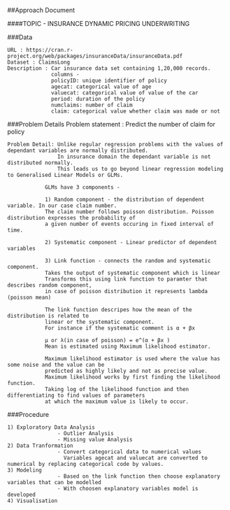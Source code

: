 ##Approach Document

####TOPIC - INSURANCE DYNAMIC PRICING UNDERWRITING

###Data 

    URL : https://cran.r-project.org/web/packages/insuranceData/insuranceData.pdf
    Dataset : ClaimsLong
    Description : Car insurance data set containing 1,20,000 records.
                  columns - 
                  policyID: unique identifier of policy
                  agecat: categorical value of age
                  valuecat: categorical value of value of the car
                  period: duration of the policy 
                  numclaims: number of claim
                  claim: categorical value whether claim was made or not

###Problem Details
    Problem statement : Predict the number of claim for policy

    Problem Detail: Unlike regular regression problems with the values of dependant variables are normally distributed. 
                    In insurance domain the dependant variable is not distributed normally.
                    This leads us to go beyond linear regression modeling to Generalised Linear Models or GLMs.

                GLMs have 3 components - 

                1) Random component - the distribution of dependent variable. In our case claim number.
                The claim number follows poisson distribution. Poisson distribution expresses the probability of 
                a given number of events occuring in fixed interval of time.

                2) Systematic component - Linear predictor of dependent variables

                3) Link function - connects the random and systematic component.
                Takes the output of systematic component which is linear
                Transforms this using link function to paramter that describes random component,
                in case of poisson distribution it represents lambda (poisson mean)

                The link function descripes how the mean of the distribution is related to 
                linear or the systematic component.
                For instance if the systematic comment is α + βx 

                μ or λ(in case of poisson) = e^(α + βx ) 
                Mean is estimated using Maximum likelihood estimator.

                Maximum likelihood estimator is used where the value has some noise and the value can be 
                predicted as highly likely and not as precise value.
                Maximum likelihood works by first finding the likelihood function.
                Taking log of the likelihood function and then differentiating to find values of parameters
                at which the maximum value is likely to occur.
###Procedure

    1) Exploratory Data Analysis
                    - Outlier Analysis 
                    - Missing value Analysis 
    2) Data Tranformation 
                    - Convert categorical data to numerical values 
                      Variables agecat and valuecat are converted to numerical by replacing categorical code by values.
    3) Modeling 
                    - Based on the link function then choose explanatory variables that can be modelled
                    - With choosen explanatory variables model is developed
    4) Visualisation

                 



